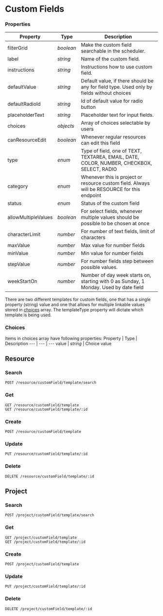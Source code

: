 # Custom Fields

### Properties
Property | Type | Description
--- | --- | ---
filterGrid | *boolean* | Make the custom field searchable in the scheduler. 
label | *string* | Name of the custom field.
instructions | *string* | Instructions how to use custom field.
defaultValue | *string* | Default value, if there should be any for field type. Used only by fields without choices
defaultRadioId | *string* | Id of default value for radio button
placeholderText | *string* | Placeholder text for input fields.
choices | *objects* | Array of choices selectable by users
canResourceEdit | *boolean* | Whenever regular resources can edit this field
type | *enum* | Type of field, one of TEXT, TEXTAREA, EMAIL, DATE, COLOR, NUMBER, CHECKBOX, SELECT, RADIO
category | *enum* | Whenever this is project or resource custom field. Always will be RESOURCE for this endpoint
status | *enum* | Status of the custom field
allowMultipleValues | *boolean* | For select fields, whenever multiple values should be possible to be chosen at once
characterLimit | *number* | For number of text fields, limit of characters
maxValue | *number* | Max value for number fields
minValue | *number* | Min value for number fields
stepValue | *number* | For number fields step between possible values.
weekStartOn | *number* | Number of day week starts on, starting with 0 as Sunday, 1 Monday. Used by date field

There are two different templates for custom fields, one that has a single property (string) value and one that allows for multiple linkable values stored in [choices](#Choices) array. The templateType property will dictate which template is being used.

### Choices

Items in choices array have following properties:
Property | Type | Description
--- | --- | ---
value | *string* | Choice value

## Resource

### Search
```
POST /resource/customField/template/search
```

### Get
```
GET /resource/customField/template
GET /resource/customField/template/:id
```

### Create
```
POST /resource/customField/template
```

### Update
```
PUT /resource/customField/template/:id
```

### Delete
```
DELETE /resource/customField/template/:id
```


## Project

### Search
```
POST /project/customField/template/search
```

### Get
```
GET /project/customField/template
GET /project/customField/template/:id
```

### Create
```
POST /project/customField/template
```

### Update
```
PUT /project/customField/template/:id
```

### Delete
```
DELETE /project/customField/template/:id
```
